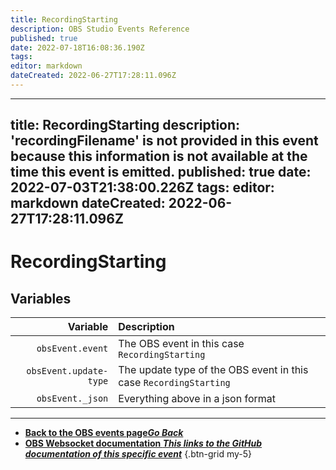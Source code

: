 ```yaml
---
title: RecordingStarting
description: OBS Studio Events Reference
published: true
date: 2022-07-18T16:08:36.190Z
tags: 
editor: markdown
dateCreated: 2022-06-27T17:28:11.096Z
---
```


---
title: RecordingStarting
description: 'recordingFilename' is not provided in this event because this information is not available at the time this event is emitted.
published: true
date: 2022-07-03T21:38:00.226Z
tags:
editor: markdown
dateCreated: 2022-06-27T17:28:11.096Z
---

# RecordingStarting

## Variables

| Variable | Description |
|---------:|:------------|
| `obsEvent.event` | The OBS event in this case `RecordingStarting`
| `obsEvent.update-type` | The update type of the OBS event in this case `RecordingStarting`
| `obsEvent._json` | Everything above in a json format

---

- [<i class="mdi mdi-chevron-left"></i>**Back to the OBS events page*Go Back***](/en/Broadcasters/OBS/Events)
- [<i class="mdi mdi-github"></i> **OBS Websocket documentation *This links to the GitHub documentation of this specific event***](https://github.com/obsproject/obs-websocket/blob/4.x-current/docs/generated/protocol.md#recordingstarting)
{.btn-grid my-5}
